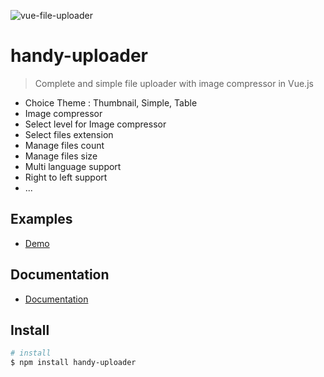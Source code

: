 ![vue-file-uploader](https://img.techpowerup.org/200626/vue-file-uploader038.png)


# handy-uploader

> Complete and simple file uploader with image compressor in Vue.js

+ Choice Theme : Thumbnail, Simple, Table
+ Image compressor
+ Select level for Image compressor
+ Select files extension
+ Manage files count
+ Manage files size
+ Multi language support
+ Right to left support
+ ...

## Examples
- [Demo](https://friendly-varahamihira-45c09f.netlify.app)

## Documentation
- [Documentation](https://friendly-varahamihira-45c09f.netlify.app/documentation)

## Install
```bash
# install 
$ npm install handy-uploader

